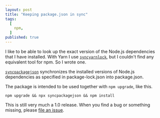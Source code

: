 ```yaml
---
layout: post
title: "Keeping package.json in sync"
tags:
  [
    npm,
  ]
published: true
---
```


I like to be able to look up the exact version of the Node.js dependencies that I have installed. With Yarn I use [`syncyarnlock`](https://www.npmjs.com/package/syncyarnlock), but I couldn't find any equivalent tool for npm. So I wrote one.

[`syncpackagejson`](https://www.npmjs.com/package/syncpackagejson) synchronizes the installed versions of Node.js dependencies as specified in package-lock.json into package.json.

The package is intended to be used together with `npm upgrade`, like this.

```shell
npm upgrade && npx syncpackagejson && npm install
```

This is still very much a 1.0 release. When you find a bug or something missing, please [file an issue](https://github.com/janaagaard75/syncpackagejson/issues).
